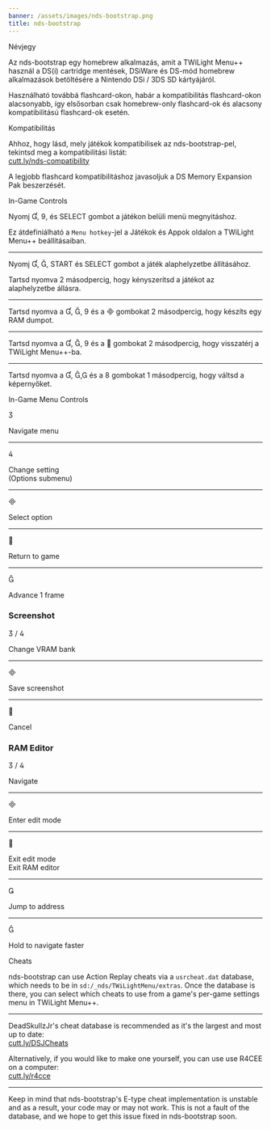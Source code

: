 ```yaml
---
banner: /assets/images/nds-bootstrap.png
title: nds-bootstrap
---
```


<div id="about" class="section-title">Névjegy</div>
<div class="section-body">
    <p>
        Az nds-bootstrap egy homebrew alkalmazás, amit a TWiLight Menu++ használ a DS(i) cartridge mentések, DSiWare és DS-mód homebrew alkalmazások betöltésére a Nintendo DSi / 3DS SD kártyájáról.
    </p>
    <p>
        Használható továbbá flashcard-okon, habár a kompatibilitás flashcard-okon alacsonyabb, így elsősorban csak homebrew-only flashcard-ok és alacsony kompatibilitású flashcard-ok esetén.
    </p>
</div>

<div id="compatibility" class="section-title">Kompatibilitás</div>
<div class="section-body">
    <p>
        Ahhoz, hogy lásd, mely játékok kompatibilisek az nds-bootstrap-pel, tekintsd meg a kompatibilitási listát:<br><a href="https://cutt.ly/nds-compatibility">cutt.ly/nds-compatibility</a>
    </p>
    <p>
        A legjobb flashcard kompatibilitáshoz javasoljuk a DS Memory Expansion Pak beszerzését.
    </p>
</div>

<div id="controls" class="section-title">In-Game Controls</div>
<div class="section-body">
    <p>
        Nyomj &#xE004;, &#xE07A;, és SELECT gombot a játékon belüli menü megnyitáshoz.
    </p>
    <p>
        Ez átdefiniálható a <code>Menu hotkey</code>-jel a Játékok és Appok oldalon a TWiLight Menu++ beállításaiban.
    </p>
    <hr>
    <p>
        Nyomj &#xE004;, &#xE005;, START és SELECT gombot a játék alaphelyzetbe állításához.
    </p>
    <p>
        Tartsd nyomva 2 másodpercig, hogy kényszerítsd a játékot az alaphelyzetbe állásra.
    </p>
    <hr>
    <p>
        Tartsd nyomva a &#xE004;, &#xE005;, &#xE07A; és a &#xE000; gombokat 2 másodpercig, hogy készíts egy RAM dumpot.
    </p>
    <hr>
    <p>
        Tartsd nyomva a &#xE004;, &#xE005;, &#xE07A; és a &#xE001; gombokat 2 másodpercig, hogy visszatérj a TWiLight Menu++-ba.
    </p>
    <hr>
    <p>
        Tartsd nyomva a &#xE004;, &#xE005;,&#xE002; és a &#xE079; gombokat 1 másodpercig, hogy váltsd a képernyőket.
    </p>
</div>

<div id="menu-controls" class="section-title">In-Game Menu Controls</div>
<div class="section-body">
    <div class="button-action-group">
        <p class="button-action button">&#xE07D;</p>
        <p class="button-action-text">Navigate menu</p>
    </div>
    <hr>
    <div class="button-action-group">
        <p class="button-action button">&#xE07E;</p>
        <p class="button-action-text">Change setting<br>(Options submenu)</p>
    </div>
    <hr>
    <div class="button-action-group">
        <p class="button-action button">&#xE000;</p>
        <p class="button-action-text">Select option</p>
    </div>
    <hr>
    <div class="button-action-group">
        <p class="button-action button">&#xE001;</p>
        <p class="button-action-text">Return to game</p>
    </div>
    <hr>
    <div class="button-action-group">
        <p class="button-action button">&#xE005;</p>
        <p class="button-action-text">Advance 1 frame</p>
    </div>
    <h3>Screenshot</h3>
    <div class="button-action-group">
        <p class="button-action button">&#xE07D; / &#xE07E;</p>
        <p class="button-action-text">Change VRAM bank</p>
    </div>
    <hr>
    <div class="button-action-group">
        <p class="button-action button">&#xE000;</p>
        <p class="button-action-text">Save screenshot</p>
    </div>
    <hr>
    <div class="button-action-group">
        <p class="button-action button">&#xE001;</p>
        <p class="button-action-text">Cancel</p>
    </div>
    <h3>RAM Editor</h3>
    <div class="button-action-group">
        <p class="button-action button">&#xE07D; / &#xE07E;</p>
        <p class="button-action-text">Navigate</p>
    </div>
    <hr>
    <div class="button-action-group">
        <p class="button-action button">&#xE000;</p>
        <p class="button-action-text">Enter edit mode</p>
    </div>
    <hr>
    <div class="button-action-group">
        <p class="button-action button">&#xE001;</p>
        <p class="button-action-text">Exit edit mode<br>Exit RAM editor</p>
    </div>
    <hr>
    <div class="button-action-group">
        <p class="button-action button">&#xE003;</p>
        <p class="button-action-text">Jump to address</p>
    </div>
    <hr>
    <div class="button-action-group">
        <p class="button-action button">&#xE005;</p>
        <p class="button-action-text">Hold to navigate faster</p>
    </div>
</div>

<div id="cheats" class="section-title">Cheats</div>
<div class="section-body">
    <p>
        nds-bootstrap can use Action Replay cheats via a <code>usrcheat.dat</code> database, which needs to be in <code>sd:/_nds/TWiLightMenu/extras</code>. Once the database is there, you can select which cheats to use from a game's per-game settings menu in TWiLight Menu++.
    </p>
    <hr>
    <p>
        DeadSkullzJr's cheat database is recommended as it's the largest and most up to date:<br><a href="https://cutt.ly/DSJCheats">cutt.ly/DSJCheats</a>
    </p>
    <p>
        Alternatively, if you would like to make one yourself, you can use use R4CEE on a computer:<br><a href="https://cutt.ly/r4cce">cutt.ly/r4cce</a>
    </p>
    <hr>
    <p>
        Keep in mind that nds-bootstrap's E-type cheat implementation is unstable and as a result, your code may or may not work. This is not a fault of the database, and we hope to get this issue fixed in nds-bootstrap soon.
    </p>
</div>
